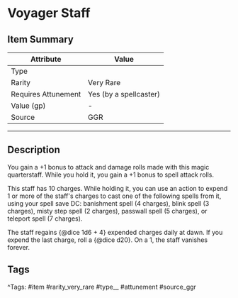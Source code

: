 # Voyager Staff

## Item Summary

| Attribute            | Value                        |
|----------------------|------------------------------|
| Type                 |   |
| Rarity               | Very Rare             |
| Requires Attunement  | Yes (by a spellcaster)                |
| Value (gp)           | -    |
| Source               | GGR |

---

## Description

You gain a +1 bonus to attack and damage rolls made with this magic quarterstaff. While you hold it, you gain a +1 bonus to spell attack rolls.

This staff has 10 charges. While holding it, you can use an action to expend 1 or more of the staff's charges to cast one of the following spells from it, using your spell save DC: banishment spell (4 charges), blink spell (3 charges), misty step spell (2 charges), passwall spell (5 charges), or teleport spell (7 charges).

The staff regains {@dice 1d6 + 4} expended charges daily at dawn. If you expend the last charge, roll a {@dice d20}. On a 1, the staff vanishes forever.

## Tags

^Tags: #item #rarity_very_rare #type__ #attunement #source_ggr